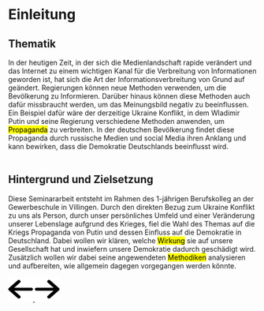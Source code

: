 #  Einleitung
## Thematik 

In der heutigen Zeit, in der sich die Medienlandschaft rapide verändert und das Internet zu einem wichtigen Kanal für die Verbreitung von Informationen geworden ist, hat sich die Art der Informationsverbreitung von Grund auf geändert. Regierungen können neue Methoden verwenden, um die Bevölkerung zu Informieren. Darüber hinaus können diese Methoden auch dafür missbraucht werden, um das Meinungsbild negativ zu beeinflussen. Ein Beispiel dafür wäre der derzeitige Ukraine Konflikt, in dem Wladimir Putin und seine Regierung verschiedene Methoden anwenden, um <mark>Propaganda</mark> zu verbreiten. In der deutschen Bevölkerung findet diese Propaganda durch russische Medien und social Media ihren Anklang und kann bewirken, dass die Demokratie Deutschlands beeinflusst wird.  
<br>

## Hintergrund und Zielsetzung 

Diese Seminararbeit entsteht im Rahmen des 1-jährigen Berufskolleg an der Gewerbeschule in Villingen. Durch den direkten Bezug zum Ukraine Konflikt zu uns als Person, durch unser persönliches Umfeld und einer Veränderung unserer Lebenslage aufgrund des Krieges, fiel die Wahl des Themas auf die Kriegs Propaganda von Putin und dessen Einfluss auf die Demokratie in Deutschland. Dabei wollen wir klären, welche <mark>Wirkung</mark> sie auf unsere Gesellschaft hat und inwiefern unsere Demokratie dadurch geschädigt wird. Zusätzlich wollen wir dabei seine angewendeten <mark>Methodiken</mark> analysieren und aufbereiten, wie allgemein dagegen vorgegangen werden könnte. 

<a href="/seite/2" class="side-button" id="left-button">
<img src="/assets/icons/left.svg" width="50" height="50">
</a>
<a href="/seite/1" class="side-button" id="right-button">
<img src="/assets/icons/right.svg" width="50" height="50">
</a>
